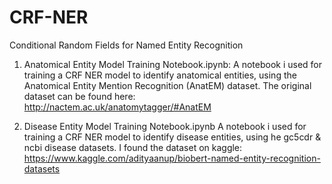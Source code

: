 # CRF-NER
Conditional Random Fields for Named Entity Recognition

1. Anatomical Entity  Model Training Notebook.ipynb:
   A notebook i used for training a CRF NER model to identify anatomical entities, using the Anatomical Entity Mention Recognition (AnatEM) dataset. The original dataset can be found here: 
   http://nactem.ac.uk/anatomytagger/#AnatEM

2. Disease Entity Model Training Notebook.ipynb
   A notebook i used for training a CRF NER model to identify disease entities, using he gc5cdr & ncbi disease datasets. I found the dataset on kaggle: https://www.kaggle.com/adityaanup/biobert-named-entity-recognition-datasets


